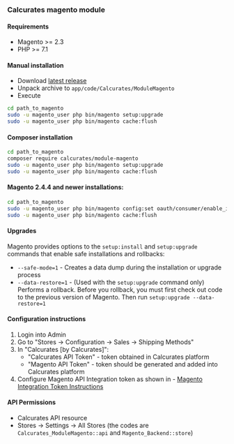 ### Calcurates magento module

#### Requirements
- Magento >= 2.3
- PHP >= 7.1

#### Manual installation
- Download [latest release](https://github.com/calcurates/module-magento/releases/latest)
- Unpack archive to `app/code/Calcurates/ModuleMagento`
- Execute
```bash
cd path_to_magento
sudo -u magento_user php bin/magento setup:upgrade
sudo -u magento_user php bin/magento cache:flush
```

#### Composer installation
```bash
cd path_to_magento
composer require calcurates/module-magento
sudo -u magento_user php bin/magento setup:upgrade
sudo -u magento_user php bin/magento cache:flush
```

#### Magento 2.4.4 and newer installations:
```bash
cd path_to_magento
sudo -u magento_user php bin/magento config:set oauth/consumer/enable_integration_as_bearer 1
sudo -u magento_user php bin/magento cache:flush
```

#### Upgrades
Magento provides options to the `setup:install` and `setup:upgrade` commands that enable safe installations and rollbacks:
- `--safe-mode=1` - Creates a data dump during the installation or upgrade process
- `--data-restore=1` - (Used with the `setup:upgrade` command only) Performs a rollback. Before you rollback, you must first check out code to the previous version of Magento. Then run `setup:upgrade --data-restore=1`

#### Configuration instructions
1. Login into Admin
1. Go to "Stores -> Configuration -> Sales -> Shipping Methods"
1. In "Calcurates [by Calcurates]":
    - "Calcurates API Token" - token obtained in Calcurates platform
    -  "Magento API Token" - token should be generated and added into Calcurates platform
1. Configure Magento API Integration token as shown in - [Magento Integration Token Instructions](https://devdocs.magento.com/guides/v2.3/get-started/authentication/gs-authentication-token.html)


#### API Permissions
- Calcurates API resource
- Stores → Settings → All Stores (the codes are `Calcurates_ModuleMagento::api` and `Magento_Backend::store`)
